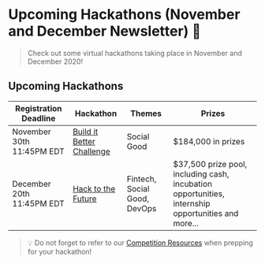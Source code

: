 # Upcoming Hackathons (November and December Newsletter) 🎉

> Check out some virtual hackathons taking place in November and December 2020!

## Upcoming Hackathons

| Registration Deadline     | Hackathon                                                    | Themes                       | Prizes                                                                                              |
| ------------------------- | ------------------------------------------------------------ | ---------------------------- | --------------------------------------------------------------------------------------------------- |
| November 30th 11:45PM EDT | [Build it Better Challenge](https://mondayapps.devpost.com/) | Social Good                  | \$184,000 in prizes                                                                                 |
| December 20th 11:45PM EDT | [Hack to the Future](https://fintech.devpost.com/)           | Fintech, Social Good, DevOps | \$37,500 prize pool, including cash, incubation opportunities, internship opportunities and more... |

> 💡 Do not forget to refer to our [Competition Resources](Resources.md) when prepping for your hackathon!
